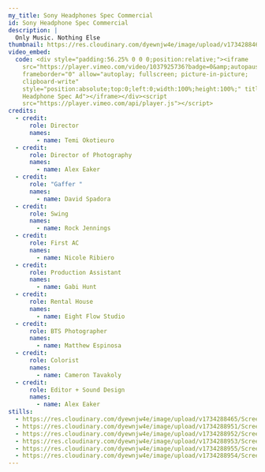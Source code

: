 ```yaml
---
my_title: Sony Headphones Spec Commercial
id: Sony Headphone Spec Commercial
description: |
  Only Music. Nothing Else
thumbnail: https://res.cloudinary.com/dyewnjw4e/image/upload/v1734288465/Screenshot_2024-12-11_at_10.05.10_PM_fpvi3g.png
video_embed:
  code: <div style="padding:56.25% 0 0 0;position:relative;"><iframe
    src="https://player.vimeo.com/video/1037925736?badge=0&amp;autopause=0&amp;player_id=0&amp;app_id=58479"
    frameborder="0" allow="autoplay; fullscreen; picture-in-picture;
    clipboard-write"
    style="position:absolute;top:0;left:0;width:100%;height:100%;" title="A Sony
    Headphone Spec Ad"></iframe></div><script
    src="https://player.vimeo.com/api/player.js"></script>
credits:
  - credit:
      role: Director
      names:
        - name: Temi Okotieuro
  - credit:
      role: Director of Photography
      names:
        - name: Alex Eaker
  - credit:
      role: "Gaffer "
      names:
        - name: David Spadora
  - credit:
      role: Swing
      names:
        - name: Rock Jennings
  - credit:
      role: First AC
      names:
        - name: Nicole Ribiero
  - credit:
      role: Production Assistant
      names:
        - name: Gabi Hunt
  - credit:
      role: Rental House
      names:
        - name: Eight Flow Studio
  - credit:
      role: BTS Photographer
      names:
        - name: Matthew Espinosa
  - credit:
      role: Colorist
      names:
        - name: Cameron Tavakoly
  - credit:
      role: Editor + Sound Design
      names:
        - name: Alex Eaker
stills:
  - https://res.cloudinary.com/dyewnjw4e/image/upload/v1734288465/Screenshot_2024-12-11_at_10.05.10_PM_fpvi3g.png
  - https://res.cloudinary.com/dyewnjw4e/image/upload/v1734288951/Screenshot_2024-12-15_at_1.53.25_PM_phjo6r.png
  - https://res.cloudinary.com/dyewnjw4e/image/upload/v1734288952/Screenshot_2024-12-15_at_1.53.49_PM_lsmhza.png
  - https://res.cloudinary.com/dyewnjw4e/image/upload/v1734288953/Screenshot_2024-12-15_at_1.54.25_PM_md6axn.png
  - https://res.cloudinary.com/dyewnjw4e/image/upload/v1734288955/Screenshot_2024-12-15_at_1.54.57_PM_a4aflm.png
  - https://res.cloudinary.com/dyewnjw4e/image/upload/v1734288954/Screenshot_2024-12-15_at_1.55.19_PM_hznmmr.png
---
```

